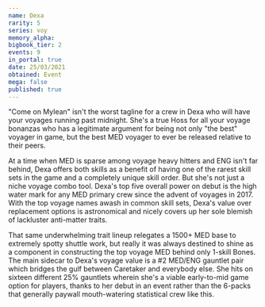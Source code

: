 ```yaml
---
name: Dexa
rarity: 5
series: voy
memory_alpha:
bigbook_tier: 2
events: 9
in_portal: true
date: 25/03/2021
obtained: Event
mega: false
published: true
---
```


"Come on Mylean" isn't the worst tagline for a crew in Dexa who will have your voyages running past midnight. She's a true Hoss for all your voyage bonanzas who has a legitimate argument for being not only "the best" voyager in game, but the best MED voyager to ever be released relative to their peers.

At a time when MED is sparse among voyage heavy hitters and ENG isn't far behind, Dexa offers both skills as a benefit of having one of the rarest skill sets in the game and a completely unique skill order. But she's not just a niche voyage combo tool. Dexa's top five overall power on debut is the high water mark for any MED primary crew since the advent of voyages in 2017. With the top voyage names awash in common skill sets, Dexa's value over replacement options is astronomical and nicely covers up her sole blemish of lackluster anti-matter traits.

That same underwhelming trait lineup relegates a 1500+ MED base to extremely spotty shuttle work, but really it was always destined to shine as a component in constructing the top voyage MED behind only 1-skill Bones. The main sidecar to Dexa's voyage value is a #2 MED/ENG gauntlet pair which bridges the gulf between Caretaker and everybody else. She hits on sixteen different 25% gauntlets wherein she's a viable early-to-mid game option for players, thanks to her debut in an event rather than the 6-packs that generally paywall mouth-watering statistical crew like this.
